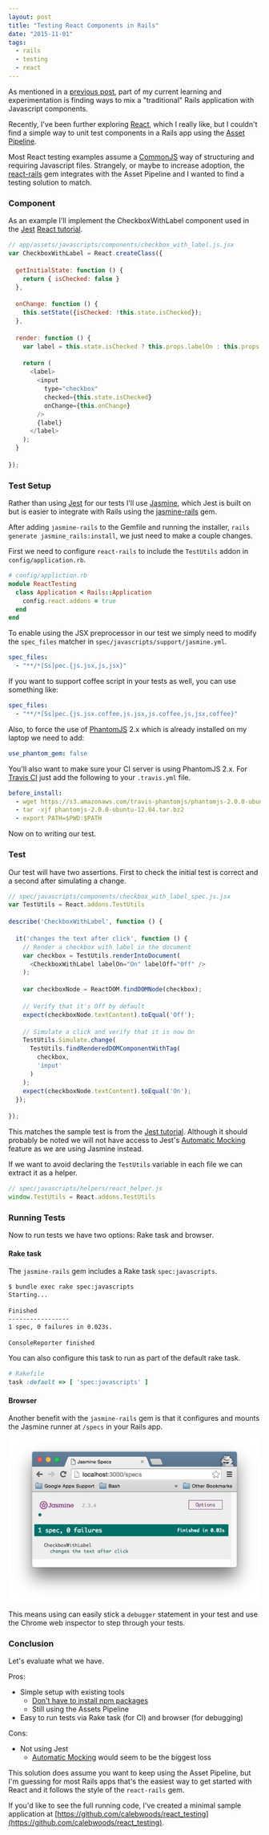 ```yaml
---
layout: post
title: "Testing React Components in Rails"
date: "2015-11-01"
tags:
  - rails
  - testing
  - react
---
```


As mentioned in a [previous post](/2015/10/19/choosing-frontend-form-data-heavy-applications/), part of my current learning and experimentation is finding ways to mix a "traditional" Rails application with Javascript components.

Recently, I've been further exploring [React](https://facebook.github.io/react/), which I really like, but I couldn't find a simple way to unit test components in a Rails app using the [Asset Pipeline](http://guides.rubyonrails.org/asset_pipeline.html).

Most React testing examples assume a [CommonJS](http://requirejs.org/docs/commonjs.html) way of structuring and requiring Javascript files.  Strangely,  or maybe to increase adoption, the  [react-rails](https://github.com/reactjs/react-rails) gem integrates with the Asset Pipeline and I wanted to find a testing solution to match.

### Component

As an example I'll implement the CheckboxWithLabel component used in the [Jest](http://facebook.github.io/jest/) [React tutorial](https://facebook.github.io/jest/docs/tutorial-react.html).

```js
// app/assets/javascripts/components/checkbox_with_label.js.jsx
var CheckboxWithLabel = React.createClass({

  getInitialState: function () {
    return { isChecked: false }
  },

  onChange: function () {
    this.setState({isChecked: !this.state.isChecked});
  },

  render: function () {
    var label = this.state.isChecked ? this.props.labelOn : this.props.labelOff;

    return (
      <label>
        <input
          type="checkbox"
          checked={this.state.isChecked}
          onChange={this.onChange}
        />
        {label}
      </label>
    );
  }

});
```

### Test Setup

Rather than using [Jest](http://facebook.github.io/jest/) for our tests I'll use [Jasmine](http://jasmine.github.io/), which Jest is built on but is easier to integrate with Rails using the [jasmine-rails](https://github.com/searls/jasmine-rails) gem.

After adding `jasmine-rails` to the Gemfile and running the installer, `rails generate jasmine_rails:install`, we just need to make a couple changes.

First we need to configure `react-rails` to include the `TestUtils` addon in `config/application.rb`.

```ruby
# config/appliction.rb
module ReactTesting
  class Application < Rails::Application
    config.react.addons = true
  end
end
```

To enable using the JSX preprocessor in our test we simply need to modify the `spec_files` matcher in `spec/javascripts/support/jasmine.yml`.

```yaml
spec_files:
  - "**/*[Ss]pec.{js.jsx,js,jsx}"
```

If you want to support coffee script in your tests as well, you can use something like:

```yaml
spec_files:
  - "**/*[Ss]pec.{js.jsx.coffee,js.jsx,js.coffee,js,jsx,coffee}"
```

Also, to force the use of [PhantomJS](http://phantomjs.org/) 2.x which is already installed on my laptop we need to add:

```yaml
use_phantom_gem: false
```

You'll also want to make sure your CI server is using PhantomJS 2.x.  For [Travis CI](https://travis-ci.com/) just add  the following to your `.travis.yml` file.

```yaml
before_install:
  - wget https://s3.amazonaws.com/travis-phantomjs/phantomjs-2.0.0-ubuntu-12.04.tar.bz2
  - tar -xjf phantomjs-2.0.0-ubuntu-12.04.tar.bz2
  - export PATH=$PWD:$PATH
```

Now on to writing our test.

### Test

Our test will have two assertions. First to check the initial test is correct and a second after simulating a change.

```js
// spec/javascripts/components/checkbox_with_label_spec.js.jsx
var TestUtils = React.addons.TestUtils

describe('CheckboxWithLabel', function () {

  it('changes the text after click', function () {
    // Render a checkbox with label in the document
    var checkbox = TestUtils.renderIntoDocument(
      <CheckboxWithLabel labelOn="On" labelOff="Off" />
    );

    var checkboxNode = ReactDOM.findDOMNode(checkbox);

    // Verify that it's Off by default
    expect(checkboxNode.textContent).toEqual('Off');

    // Simulate a click and verify that it is now On
    TestUtils.Simulate.change(
      TestUtils.findRenderedDOMComponentWithTag(
        checkbox,
        'input'
      )
    );
    expect(checkboxNode.textContent).toEqual('On');
  });

});
```

This matches the sample test is from the [Jest tutorial](https://facebook.github.io/jest/docs/tutorial-react.html).  Although it should probably be noted we will not have access to Jest's [Automatic Mocking](https://facebook.github.io/jest/docs/mock-functions.html#content) feature as we are using Jasmine instead.

If we want to avoid declaring the `TestUtils` variable in each file we can extract it as a helper.

```js
// spec/javascripts/helpers/react_helper.js
window.TestUtils = React.addons.TestUtils
```

### Running Tests

Now to run tests we have two options: Rake task and browser.

#### Rake task

The `jasmine-rails` gem includes a Rake task `spec:javascripts`.

```
$ bundle exec rake spec:javascripts
Starting...

Finished
-----------------
1 spec, 0 failures in 0.023s.

ConsoleReporter finished
```

You can also configure this task to run as part of the default rake task.

```ruby
# Rakefile
task :default => [ 'spec:javascripts' ]
```

#### Browser

Another benefit with the `jasmine-rails` gem is that it configures and mounts the Jasmine runner at `/specs` in your Rails app.

![Jasmine Runner in Browser](/images/jasmine_in_browser.png)

This means using can easily stick a `debugger` statement in your test and use the Chrome web inspector to step through your tests.

### Conclusion

Let's evaluate what we have.

Pros:

* Simple setup with existing tools
  * [Don't have to install npm packages](http://reactjsnews.com/setting-up-rails-for-react-and-jest/)
  * Still using the Assets Pipeline
* Easy to run tests via Rake task (for CI) and browser (for debugging)

Cons:

* Not using Jest
  * [Automatic Mocking](https://facebook.github.io/jest/docs/automatic-mocking.html#content) would seem to be the biggest loss

This solution does assume you want to keep using the Asset Pipeline, but I'm guessing for most Rails apps that's the easiest way to get started with React and it follows the style of the `react-rails` gem.

If you'd like to see the full running code, I've created a minimal sample application at [https://github.com/calebwoods/react_testing](https://github.com/calebwoods/react_testing).
